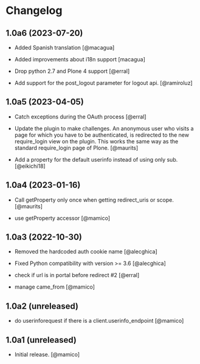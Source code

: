# Changelog

<!--
   You should *NOT* be adding new change log entries to this file.
   You should create a file in the news directory instead.
   For helpful instructions, please see:
   https://github.com/plone/plone.releaser/blob/master/ADD-A-NEWS-ITEM.rst
-->

<!-- towncrier release notes start -->

## 1.0a6 (2023-07-20)

- Added Spanish translation [@macagua]

- Added improvements about i18n support [macagua]

- Drop python 2.7 and Plone 4 support [@erral]

- Add support for the post_logout parameter for logout api. [@ramiroluz]


## 1.0a5 (2023-04-05)

- Catch exceptions during the OAuth process [@erral]

- Update the plugin to make challenges.
  An anonymous user who visits a page for which you have to be authenticated,
  is redirected to the new require_login view on the plugin.
  This works the same way as the standard require_login page of Plone.
  [@maurits]

- Add a property for the default userinfo instead of using only sub. [@eikichi18]


## 1.0a4 (2023-01-16)

- Call getProperty only once when getting redirect_uris or scope. [@maurits]

- use getProperty accessor [@mamico]


## 1.0a3 (2022-10-30)

- Removed the hardcoded auth cookie name [@alecghica]

- Fixed Python compatibility with version >= 3.6 [@alecghica]

- check if url is in portal before redirect #2 [@erral]

- manage came_from [@mamico]

## 1.0a2 (unreleased)

- do userinforequest if there is a client.userinfo_endpoint [@mamico]

## 1.0a1 (unreleased)

- Initial release. [@mamico]
